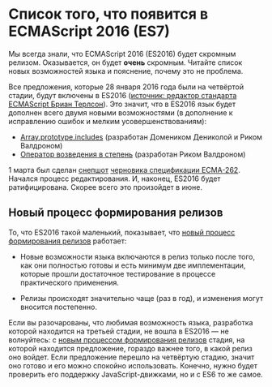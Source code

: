 # Список того, что появится в ECMAScript 2016 (ES7)

Мы всегда знали, что ECMAScript 2016 (ES2016) будет скромным релизом. 
Оказывается, он будет **очень** скромным. Читайте список новых возможностей 
языка и пояснение, почему это не проблема.

Все предложения, которые 28 января 2016 года были на четвёртой стадии, будут включены в ES2016
([источник: редактор стандарта ECMAScript Бриан Терлсон][1]). 
Это значит, что в ES2016 язык будет дополнен всего двумя новыми возможностями 
(в дополнение к исправлению ошибок и мелким усовершенствованиям):

* [Array.prototype.includes][4] (разработан Домеником Дениколой и Риком Валдроном)
* [Оператор возведения в степень][5] (разработан Риком Валдроном)

1 марта был сделан [снепшот][6] [черновика спецификации ECMA-262][2]. Начался процесс 
редактирования. И, наконец, ES2016 будет ратифицирована. Скорее всего это произойдет в июне.


## Новый процесс формирования релизов

То, что ES2016 такой маленький, показывает, что [новый процесс формирования релизов][3]
работает:
   
* Новые возможности языка включаются в релиз только после того, как они полностью готовы и 
  есть минимум две имплементации, которые прошли достаточное тестирование в процессе
  практического применения.

* Релизы происходят значительно чаще (раз в год), и изменения могут вносится постепенно.

Если вы разочарованы, что любимая возможность языка, разработка которой находится на третьей стадии, 
не вошла в ES2016 — не волнуйтесь: с [новым процессом формирования релизов][3] стадия, на которой 
находится предложение, гораздо важнее того, в какой релиз оно войдет. Если предложение перешло на 
четвёртую стадию, значит оно готово и его можно спокойно использовать. Конечно, нужно будет проверить 
его поддержку JavaScript-движками, но и с ES6 то же самое.

 [1]: https://twitter.com/bterlson/status/692427832555892736
 [2]: https://tc39.github.io/ecma262/
 [3]: http://www.2ality.com/2015/11/tc39-process.html
 [4]: http://www.2ality.com/2016/02/array-prototype-includes.html
 [5]: http://www.2ality.com/2016/02/exponentiation-operator.html
 [6]: https://tc39.github.io/ecma262/2016/
